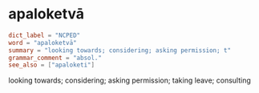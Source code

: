 # apaloketvā

``` toml
dict_label = "NCPED"
word = "apaloketvā"
summary = "looking towards; considering; asking permission; t"
grammar_comment = "absol."
see_also = ["apaloketi"]
```

looking towards; considering; asking permission; taking leave; consulting

